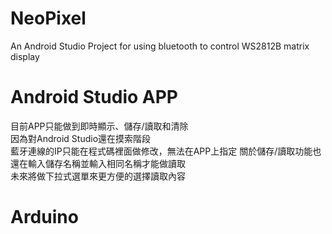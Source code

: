 # NeoPixel
An Android Studio Project for using bluetooth to control WS2812B matrix display

# Android Studio APP
目前APP只能做到即時顯示、儲存/讀取和清除  
因為對Android Studio還在摸索階段  
藍牙連線的IP只能在程式碼裡面做修改，無法在APP上指定
關於儲存/讀取功能也還在輸入儲存名稱並輸入相同名稱才能做讀取  
未來將做下拉式選單來更方便的選擇讀取內容

# Arduino
